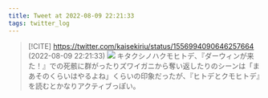 ```yaml
---
title: Tweet at 2022-08-09 22:21:33
tags: twitter_log
---
```


> [!CITE] https://twitter.com/kaisekiriu/status/1556994090646257664 (2022-08-09 22:21:33)
> ![](https://twitter.com/kaisekiriu/status/1556994090646257664)
> キタクシノハクモヒトデ、『ダーウィンが来た！』での死骸に群がったりズワイガニから奪い返したりのシーンは「まあそのくらいはやるよね」くらいの印象だったが、『ヒトデとクモヒトデ』を読むとかなりアクティブっぽい。
